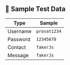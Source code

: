 ## 📝 Sample Test Data

| Type     | Sample       |
|----------|--------------|
| Username | `provat1234` |
| Password | `12345678`   |
| Contact  | `fakerJs`    |
| Message  | `fakerJs`    |

